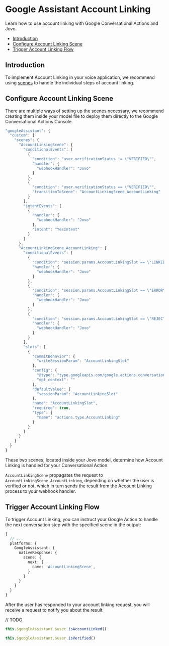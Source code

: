 # Google Assistant Account Linking

Learn how to use account linking with Google Conversational Actions and Jovo.
- [Introduction](#introduction)
- [Configure Account Linking Scene](#configure-account-linking-scene)
- [Trigger Account Linking Flow](#trigger-account-linking-flow)

## Introduction

To implement Account Linking in your voice application, we recommend using [scenes](./scenes.md) to handle the individual steps of account linking.


## Configure Account Linking Scene

There are multiple ways of setting up the scenes necessary, we recommend creating them inside your model file to deploy them directly to the Google Conversational Actions Console.

```javascript
"googleAssistant": {
  "custom": {
    "scenes": {
      "AccountLinkingScene": {
        "conditionalEvents": [
          {
            "condition": "user.verificationStatus != \"VERIFIED\"",
            "handler": {
              "webhookHandler": "Jovo"
            }
          },
          {
            "condition": "user.verificationStatus == \"VERIFIED\"",
            "transitionToScene": "AccountLinkingScene_AccountLinking"
          }
        ],
        "intentEvents": [
          {
            "handler": {
              "webhookHandler": "Jovo"
            },
            "intent": "YesIntent"
          }
        ]
      },
      "AccountLinkingScene_AccountLinking": {
        "conditionalEvents": [
          {
            "condition": "session.params.AccountLinkingSlot == \"LINKED\"",
            "handler": {
              "webhookHandler": "Jovo"
            }
          },
          {
            "condition": "session.params.AccountLinkingSlot == \"ERROR\"",
            "handler": {
              "webhookHandler": "Jovo"
            }
          },
          {
            "condition": "session.params.AccountLinkingSlot == \"REJECTED\"",
            "handler": {
              "webhookHandler": "Jovo"
            }
          }
        ],
        "slots": [
          {
            "commitBehavior": {
              "writeSessionParam": "AccountLinkingSlot"
            },
            "config": {
              "@type": "type.googleapis.com/google.actions.conversation.v3.SignInSpec",
              "opt_context": ""
            },
            "defaultValue": {
              "sessionParam": "AccountLinkingSlot"
            },
            "name": "AccountLinkingSlot",
            "required": true,
            "type": {
              "name": "actions.type.AccountLinking"
            }
          }
        ]
      }
    }
  }
}
```

These two scenes, located inside your Jovo model, determine how Account Linking is handled for your Conversational Action.

`AccountLinkingScene` propagates the request to `AccountLinkingScene_AccountLinking`, depending on whether the user is verified or not, which in turn sends the result from the Account Linking process to your webhook handler.

## Trigger Account Linking Flow

To trigger Account Linking, you can instruct your Google Action to handle the next conversation step with the specified scene in the output:

```typescript
{
  // ...
  platforms: {
    GoogleAssistant: {
      nativeResponse: {
        scene: {
          next: {
            name: 'AccountLinkingScene',
          }
        }
      }
    }
  }
}
```

After the user has responded to your account linking request, you will receive a request to notify you about the result.

// TODO

```typescript
this.$googleAssistant.$user.isAccountLinked()
```

```typescript
this.$googleAssistant.$user.isVerified()
```